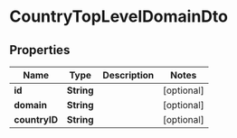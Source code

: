 

# CountryTopLevelDomainDto


## Properties

| Name | Type | Description | Notes |
|------------ | ------------- | ------------- | -------------|
|**id** | **String** |  |  [optional] |
|**domain** | **String** |  |  [optional] |
|**countryID** | **String** |  |  [optional] |



